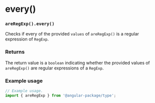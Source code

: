 # every()

### `areRegExp().every()`

Checks if every of the provided `values` of `areRegExp()` is a regular expression of `RegExp`.

### Returns

The return value is a `boolean` indicating whether the provided values of `areRegExp()` are regular expressions of a `RegExp`.

### Example usage

```typescript
// Example usage.
import { areRegExp } from '@angular-package/type';


```

